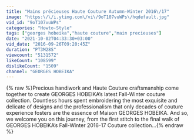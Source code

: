 ```yaml
---
title: "Mains précieuses Haute Couture Autumn-Winter 2016\/17"
image: "https:\/\/i.ytimg.com\/vi\/9oT107vuWPs\/hqdefault.jpg"
vid_id: "9oT107vuWPs"
categories: "Howto-Style"
tags: ["georges hobeika","haute couture","main precieuses"]
date: "2021-10-02T04:33:30+03:00"
vid_date: "2016-09-26T09:20:45Z"
duration: "PT3M28S"
viewcount: "5131572"
likeCount: "108599"
dislikeCount: "1509"
channel: "GEORGES HOBEIKA"
---
```

{% raw %}Precious handiwork and Haute Couture craftsmanship come together to create GEORGES HOBEIKA’s latest Fall-Winter couture collection. Countless hours spent embroidering the most exquisite and delicate of designs and the professionalism that only decades of couture experience fosters are the essence of Maison GEORGES HOBEIKA. And so, we welcome you on this journey, from the first stitch to the final walk of GEORGES HOBEIKA’s Fall-Winter 2016-17 Couture collection…{% endraw %}

